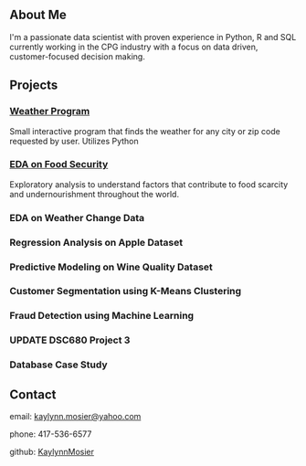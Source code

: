 ## About Me
I'm a passionate data scientist with proven experience in Python, R and SQL currently working in the CPG industry with a focus on data driven, customer-focused decision making. 
## Projects
### [Weather Program](https://github.com/kaymosier/weatherprogram)
Small interactive program that finds the weather for any city or zip code requested by user. Utilizes Python
### [EDA on Food Security](https://github.com/kaymosier/Food_Security_EDA)
Exploratory analysis to understand factors that contribute to food scarcity and undernourishment throughout the world.
### EDA on Weather Change Data
### Regression Analysis on Apple Dataset
### Predictive Modeling on Wine Quality Dataset
### Customer Segmentation using K-Means Clustering
### Fraud Detection using Machine Learning
### UPDATE DSC680 Project 3
### Database Case Study
## Contact
email: kaylynn.mosier@yahoo.com

phone: 417-536-6577

github: [KaylynnMosier](https://github.com/kaymosier/kaymosier.github.io)
